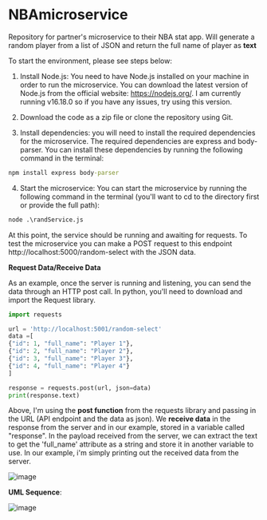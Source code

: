 # NBAmicroservice
Repository for partner's microservice to their NBA stat app. Will generate a random player from a list of JSON and return the full name of player as **text**

To start the environment, please see steps below:

1. Install Node.js: You need to have Node.js installed on your machine in order to run the microservice. You can download the latest version of Node.js from the official website: https://nodejs.org/. I am currently running v16.18.0 so if you have any issues, try using this version.

2. Download the code as a zip file or clone the repository using Git.

3. Install dependencies: you will need to install the required dependencies for the microservice. The required dependencies are express and body-parser. You can install these dependencies by running the following command in the terminal:

```cmd
npm install express body-parser
```

4. Start the microservice: You can start the microservice by running the following command in the terminal (you'll want to cd to the directory first or provide the full path):

```cmd
node .\randService.js
```

At this point, the service should be running and awaiting for requests. To test the microservice you can make a POST request to this endpoint http://localhost:5000/random-select with the JSON data.


**Request Data/Receive Data**

As an example, once the server is running and listening, you can send the data through an HTTP post call. In python, you'll need to download and import the Request library.

```python
import requests

url = 'http://localhost:5001/random-select'
data =[
{"id": 1, "full_name": "Player 1"},
{"id": 2, "full_name": "Player 2"},
{"id": 3, "full_name": "Player 3"},
{"id": 4, "full_name": "Player 4"}
]

response = requests.post(url, json=data)
print(response.text)
```

Above, I'm using the **post function** from the requests library and passing in the URL (API endpoint and the data as json). We **receive data** in the response from the server and in our example, stored in a variable called "response". In the payload received from the server, we can extract the text to get the 'full_name' attribute as a string and store it in another variable to use. In our example, i'm simply printing out the received data from the server.

![image](https://user-images.githubusercontent.com/91227009/218275558-d74f8e31-c026-4590-a757-091368b6f02c.png)


**UML Sequence**:

![image](https://user-images.githubusercontent.com/91227009/218266423-4792e65b-08f2-46d5-a477-3d035dc2c6d0.png)


